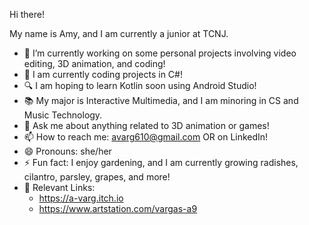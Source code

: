 Hi there!

My name is Amy, and I am currently a junior at TCNJ.

- 🔭 I’m currently working on some personal projects involving video editing, 3D animation, and coding!
- 🌱 I am currently coding projects in C#!
- 🔍 I am hoping to learn Kotlin soon using Android Studio!
- 📚 My major is Interactive Multimedia, and I am minoring in CS and Music Technology.
- 💬 Ask me about anything related to 3D animation or games!
- 📫 How to reach me: avarg610@gmail.com OR on LinkedIn!
- 😄 Pronouns: she/her
- ⚡ Fun fact: I enjoy gardening, and I am currently growing radishes, cilantro, parsley, grapes, and more!
- 🔗 Relevant Links:
  - https://a-varg.itch.io
  - https://www.artstation.com/vargas-a9

